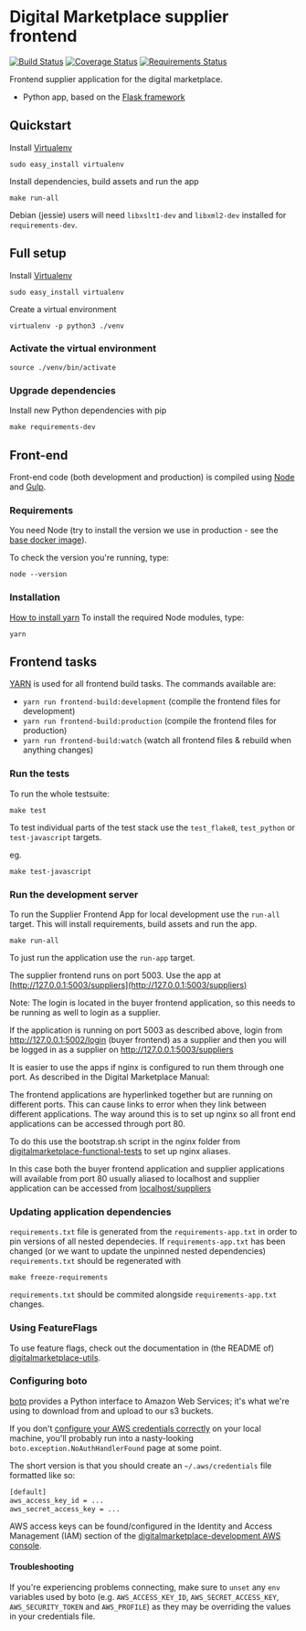 # Digital Marketplace supplier frontend

[![Build Status](https://travis-ci.org/alphagov/digitalmarketplace-supplier-frontend.svg)](https://travis-ci.org/alphagov/digitalmarketplace-supplier-frontend)
[![Coverage Status](https://coveralls.io/repos/alphagov/digitalmarketplace-supplier-frontend/badge.svg?branch=master&service=github)](https://coveralls.io/github/alphagov/digitalmarketplace-supplier-frontend?branch=master)
[![Requirements Status](https://requires.io/github/alphagov/digitalmarketplace-supplier-frontend/requirements.svg?branch=master)](https://requires.io/github/alphagov/digitalmarketplace-supplier-frontend/requirements/?branch=master)

Frontend supplier application for the digital marketplace.

- Python app, based on the [Flask framework](http://flask.pocoo.org/)

## Quickstart

Install [Virtualenv](https://virtualenv.pypa.io/en/latest/)
```
sudo easy_install virtualenv
```

Install dependencies, build assets and run the app
```
make run-all
```

Debian (jessie) users will need `libxslt1-dev` and `libxml2-dev` installed for `requirements-dev`.

## Full setup

Install [Virtualenv](https://virtualenv.pypa.io/en/latest/)
```
sudo easy_install virtualenv
```

Create a virtual environment
 ```
 virtualenv -p python3 ./venv
 ```

### Activate the virtual environment

```
source ./venv/bin/activate
```

### Upgrade dependencies

Install new Python dependencies with pip

```make requirements-dev```


## Front-end

Front-end code (both development and production) is compiled using [Node](http://nodejs.org/) and [Gulp](http://gulpjs.com/).

### Requirements

You need Node (try to install the version we use in production -
 see the [base docker image](https://github.com/alphagov/digitalmarketplace-docker-base/blob/master/base.docker)).

To check the version you're running, type:

```
node --version
```

### Installation

[How to install yarn](https://yarnpkg.com/en/docs/install)
To install the required Node modules, type:

```
yarn
```

## Frontend tasks

[YARN](https://yarnpkg.com/en/) is used for all frontend build tasks. The commands available are:

- `yarn run frontend-build:development` (compile the frontend files for development)
- `yarn run frontend-build:production` (compile the frontend files for production)
- `yarn run frontend-build:watch` (watch all frontend files & rebuild when anything changes)




### Run the tests

To run the whole testsuite:

```
make test
```

To test individual parts of the test stack use the `test_flake8`, `test_python`
or `test-javascript` targets.

eg.
```
make test-javascript
```

### Run the development server

To run the Supplier Frontend App for local development use the `run-all` target.
This will install requirements, build assets and run the app.

```
make run-all
```

To just run the application use the `run-app` target.

The supplier frontend runs on port 5003. Use the app at [http://127.0.0.1:5003/suppliers](http://127.0.0.1:5003/suppliers)

Note:  The login is located in the buyer frontend application, so this needs to be running as well to login as a supplier.

If the application is running on port 5003 as described above, login from http://127.0.0.1:5002/login (buyer frontend) as a supplier and then you will be logged in as a supplier on http://127.0.0.1:5003/suppliers

It is easier to use the apps if nginx is configured to run them through one port.  As described in the Digital Marketplace Manual:

The frontend applications are hyperlinked together but are running on different ports. This can cause links to error when they link between different applications. The way around this is to set up nginx so all front end applications can be accessed through port 80.

To do this use the bootstrap.sh script in the nginx folder from [digitalmarketplace-functional-tests](https://github.com/alphagov/digitalmarketplace-functional-tests) to set up nginx aliases.

In this case both the buyer frontend application and supplier applications will available from port 80 usually aliased to localhost and supplier application can be accessed from [localhost/suppliers](localhost/suppliers)

### Updating application dependencies

`requirements.txt` file is generated from the `requirements-app.txt` in order to pin
versions of all nested dependecies. If `requirements-app.txt` has been changed (or
we want to update the unpinned nested dependencies) `requirements.txt` should be
regenerated with

```
make freeze-requirements
```

`requirements.txt` should be commited alongside `requirements-app.txt` changes.

### Using FeatureFlags

To use feature flags, check out the documentation in (the README of)
[digitalmarketplace-utils](https://github.com/alphagov/digitalmarketplace-utils#using-featureflags).

### Configuring boto

[boto](https://github.com/boto/boto) provides a Python interface to Amazon Web Services; it's what we're using to download from and upload to our s3 buckets.

If you don't [configure your AWS credentials correctly](http://boto.readthedocs.org/en/latest/boto_config_tut.html?highlight=~/.aws/credentials#credentials)
on your local machine, you'll probably run into a nasty-looking `boto.exception.NoAuthHandlerFound` page at some point.

The short version is that you should create an `~/.aws/credentials` file formatted like so:
```bash
[default]
aws_access_key_id = ...
aws_secret_access_key = ...
```

AWS access keys can be found/configured in the Identity and Access Management (IAM) section of the
[digitalmarketplace-development AWS console](https://digitalmarketplace-development.signin.aws.amazon.com/console).


#### Troubleshooting

If you're experiencing problems connecting, make sure to `unset` any `env` variables used by boto (e.g. `AWS_ACCESS_KEY_ID`, `AWS_SECRET_ACCESS_KEY`,
`AWS_SECURITY_TOKEN` and `AWS_PROFILE`) as they may be overriding the values in your credentials file.
